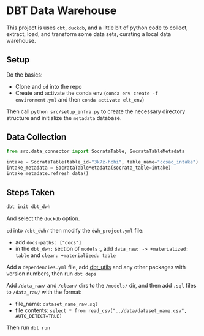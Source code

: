 # DBT Data Warehouse

This project is uses `dbt`, `duckdb`, and a little bit of python code to collect, extract, load, and transform some data sets, curating a local data warehouse.

## Setup

Do the basics:
* Clone and `cd` into the repo
* Create and activate the conda env (`conda env create -f environment.yml` and then `conda activate elt_env`)

Then call `python src/setup_infra.py` to create the necessary directory structure and initialize the `metadata` database.

## Data Collection

```python
from src.data_connector import SocrataTable, SocrataTableMetadata

intake = SocrataTable(table_id="3k7z-hchi", table_name="ccsao_intake")
intake_metadata = SocrataTableMetadata(socrata_table=intake)
intake_metadate.refresh_data()
```

## Steps Taken

```bash
dbt init dbt_dwh
```
And select the `duckdb` option.

`cd` into `/dbt_dwh/` then modify the `dwh_project.yml` file:
* add `docs-paths: ["docs"]`
* in the `dbt_dwh:` section of `models:`, add `data_raw: -> +materialized: table` and `clean: +materialized: table`

Add a `dependencies.yml` file, add [dbt_utils](https://hub.getdbt.com/dbt-labs/dbt_utils/latest) and any other packages with version numbers, then run `dbt deps`

Add `/data_raw/` and `/clean/` dirs to the `/models/` dir, and then add `.sql` files to `/data_raw/` with the format:
* file_name: `dataset_name_raw.sql`
* file contents: `select * from read_csv("../data/dataset_name.csv", AUTO_DETECT=TRUE)`

Then run `dbt run`
